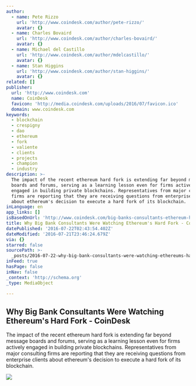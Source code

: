 ```yaml
---
author:
  - name: Pete Rizzo
    url: 'http://www.coindesk.com/author/pete-rizzo/'
    avatar: {}
  - name: Charles Bovaird
    url: 'http://www.coindesk.com/author/charles-bovaird/'
    avatar: {}
  - name: Michael del Castillo
    url: 'http://www.coindesk.com/author/mdelcastillo/'
    avatar: {}
  - name: Stan Higgins
    url: 'http://www.coindesk.com/author/stan-higgins/'
    avatar: {}
related: []
publisher:
  url: 'http://www.coindesk.com'
  name: CoinDesk
  favicon: 'http://media.coindesk.com/uploads/2016/07/favicon.ico'
  domain: www.coindesk.com
keywords:
  - blockchain
  - crespigny
  - dao
  - ethereum
  - fork
  - valiente
  - clients
  - projects
  - champion
  - industry
description: >-
  The impact of the recent ethereum hard fork is extending far beyond message
  boards and forums, serving as a learning lesson even for firms actively
  engaged in building private blockchains. Representatives from major consulting
  firms are reporting that they are receiving questions from enterprise clients
  about ethereum's decision to execute a hard fork of its blockchain.
inLanguage: en
app_links: []
isBasedOnUrl: 'http://www.coindesk.com/big-banks-consultants-ethereum-hard-fork/'
title: Why Big Bank Consultants Were Watching Ethereum's Hard Fork - CoinDesk
datePublished: '2016-07-22T02:43:54.402Z'
dateModified: '2016-07-21T23:46:24.679Z'
via: {}
starred: false
sourcePath: >-
  _posts/2016-07-22-why-big-bank-consultants-were-watching-ethereums-hard-fork.md
inFeed: true
hasPage: false
inNav: false
_context: 'http://schema.org'
_type: MediaObject

---
```

<article style=""><h1>Why Big Bank Consultants Were Watching Ethereum's Hard Fork - CoinDesk</h1><p>The impact of the recent ethereum hard fork is extending far beyond message boards and forums, serving as a learning lesson even for firms actively engaged in building private blockchains. Representatives from major consulting firms are reporting that they are receiving questions from enterprise clients about ethereum's decision to execute a hard fork of its blockchain.</p><img src="https://media.coindesk.com/uploads/2016/07/telescope-new-york-e1469142080847.jpg" /></article>